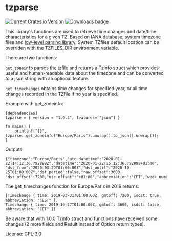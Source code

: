 # tzparse

[![Current Crates.io Version](https://img.shields.io/crates/v/tzparse.svg)](https://crates.io/crates/tzparse)
[![Downloads badge](https://img.shields.io/crates/d/tzparse.svg)](https://crates.io/crates/tzparse)

This library's functions are used to retrieve time changes and date/time characteristics for a given TZ.
Based on IANA database, system timezone files and [low-level parsing library](https://crates.io/crates/libtzfile).
System TZfiles default location can be overriden with the TZFILES_DIR environment variable.

There are two functions:

`get_zoneinfo` parses the tzfile and returns a Tzinfo struct which provides useful and human-readable data about the timezone
and can be converted to a json string with an optional feature.

`get_timechanges` obtains time changes for specified year, or all time changes recorded in the TZfile if no year is specified.

Example with get_zoneinfo:
```
[dependencies]
tzparse = { version = "1.0.3", features=["json"] }

fn main() {
    println!("{}", tzparse::get_zoneinfo("Europe/Paris").unwrap().to_json().unwrap());
}
```

Outputs:
```
{"timezone":"Europe/Paris","utc_datetime":"2020-01-22T14:12:36.792898Z","datetime":"2020-01-22T15:12:36.792898+01:00",
"dst_from":"2020-03-29T01:00:00Z","dst_until":"2020-10-25T01:00:00Z","dst_period":false,"raw_offset":3600,
"dst_offset":7200,"utc_offset":"+01:00","abbreviation":"CET","week_number":4}
```
The get_timechanges function for Europe/Paris in 2019 returns:
```
[Timechange { time: 2019-03-31T01:00:00Z, gmtoff: 7200, isdst: true, abbreviation: "CEST" },
Timechange { time: 2019-10-27T01:00:00Z, gmtoff: 3600, isdst: false, abbreviation: "CET" }]
```

Be aware that with 1.0.0 Tzinfo struct and functions have received some changes (2 more fields
 and Result instead of Option return types).

License: GPL-3.0
